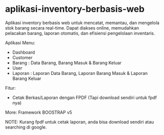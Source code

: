 # aplikasi-inventory-berbasis-web
Aplikasi inventory berbasis web untuk mencatat, memantau, dan mengelola stok barang secara real-time. Dapat diakses online, memudahkan pelacakan barang, laporan otomatis, dan efisiensi pengelolaan inventaris.

Aplikasi Menu:
- Dashboard
- Customer
- Barang : Data Barang, Barang Masuk & Barang Keluar
- User
- Laporan : Laporan Data Barang, Laporan Barang Masuk & Laporan Barang Keluar

Fitur:
- Cetak Berkas/Laporan dengan FPDF (Tapi download sendiri untuk fpdf nya)

More: Framework BOOSTRAP v5

NOTE: Kurang fpdf untuk cetak laporan, anda bisa download sendiri atau searching di google.
